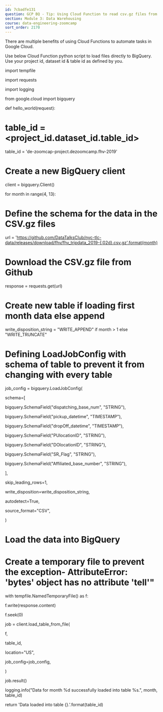 ```yaml
---
id: 7cbadfe131
question: GCP BQ - Tip: Using Cloud Function to read csv.gz files from github directly to BigQuery in Google Cloud:
section: Module 3: Data Warehousing
course: data-engineering-zoomcamp
sort_order: 2170
---
```


There are multiple benefits of using Cloud Functions to automate tasks in Google Cloud.

Use below Cloud Function python script to load files directly to BigQuery. Use your project id, dataset id & table id as defined by you.

import tempfile

import requests

import logging

from google.cloud import bigquery

def hello_world(request):

# table_id = <project_id.dataset_id.table_id>

table_id = 'de-zoomcap-project.dezoomcamp.fhv-2019'

# Create a new BigQuery client

client = bigquery.Client()

for month in range(4, 13):

# Define the schema for the data in the CSV.gz files

url = 'https://github.com/DataTalksClub/nyc-tlc-data/releases/download/fhv/fhv_tripdata_2019-{:02d}.csv.gz'.format(month)

# Download the CSV.gz file from Github

response = requests.get(url)

# Create new table if loading first month data else append

write_disposition_string = "WRITE_APPEND" if month > 1 else "WRITE_TRUNCATE"

# Defining LoadJobConfig with schema of table to prevent it from changing with every table

job_config = bigquery.LoadJobConfig(

schema=[

bigquery.SchemaField("dispatching_base_num", "STRING"),

bigquery.SchemaField("pickup_datetime", "TIMESTAMP"),

bigquery.SchemaField("dropOff_datetime", "TIMESTAMP"),

bigquery.SchemaField("PUlocationID", "STRING"),

bigquery.SchemaField("DOlocationID", "STRING"),

bigquery.SchemaField("SR_Flag", "STRING"),

bigquery.SchemaField("Affiliated_base_number", "STRING"),

],

skip_leading_rows=1,

write_disposition=write_disposition_string,

autodetect=True,

source_format="CSV",

)

# Load the data into BigQuery

# Create a temporary file to prevent the exception- AttributeError: 'bytes' object has no attribute 'tell'"

with tempfile.NamedTemporaryFile() as f:

f.write(response.content)

f.seek(0)

job = client.load_table_from_file(

f,

table_id,

location="US",

job_config=job_config,

)

job.result()

logging.info("Data for month %d successfully loaded into table %s.", month, table_id)

return 'Data loaded into table {}.'.format(table_id)

